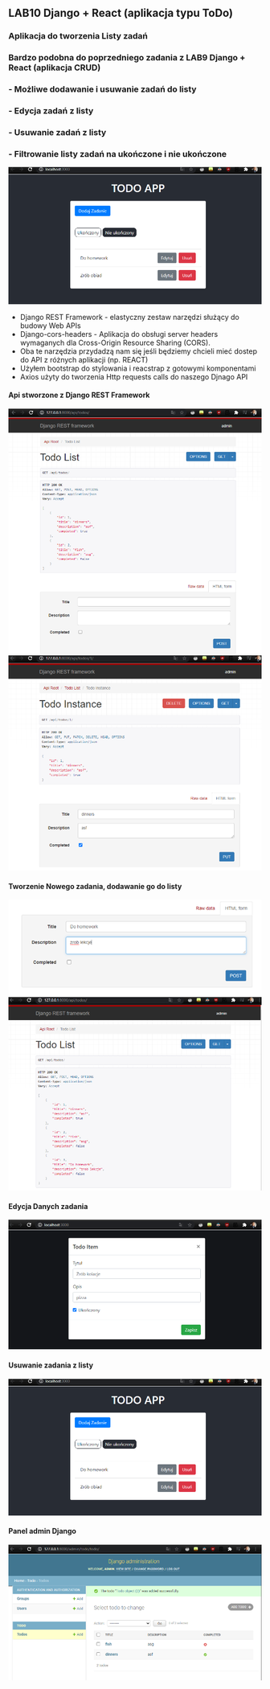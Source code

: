  ## LAB10 Django + React (aplikacja typu ToDo)
 ### Aplikacja do tworzenia Listy zadań
 ### Bardzo podobna do poprzedniego zadania z LAB9 Django + React (aplikacja CRUD) 
 ### - Możliwe dodawanie i usuwanie zadań do listy
 ### - Edycja zadań z listy
 ### - Usuwanie zadań z listy
 ### - Filtrowanie listy zadań na ukończone i nie ukończone
   ![strona głóna](/Lab10/skr/8.PNG)
 - Django REST Framework - elastyczny zestaw narzędzi służący do budowy Web APIs
 - Django-cors-headers - Aplikacja do obsługi server headers wymaganych dla Cross-Origin Resource Sharing (CORS).
 - Oba te narzędzia przydadzą nam się jeśli będziemy chcieli mieć dostep do API z różnych aplikacji (np. REACT)
 - Użyłem bootstrap do stylowania i reacstrap z gotowymi komponentami 
 - Axios użyty do tworzenia Http requests calls do naszego Djnago API
 
 #### Api stworzone z Django REST Framework 
   ![strona głóna](/Lab10/skr/2.PNG)
   ![strona głóna](/Lab10/skr/3.PNG)
 #### Tworzenie Nowego zadania, dodawanie go do listy
   ![strona głóna](/Lab10/skr/4.PNG)
   ![strona głóna](/Lab10/skr/5.PNG)
 #### Edycja Danych zadania
   ![strona głóna](/Lab10/skr/7.PNG)
 #### Usuwanie zadania z listy
   ![strona głóna](/Lab10/skr/8.PNG)
 #### Panel admin Django
   ![strona głóna](/Lab10/skr/1.PNG)
